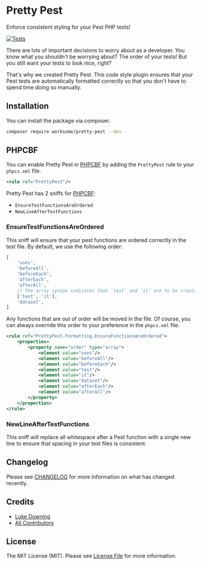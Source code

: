 # Pretty Pest

Enforce consistent styling for your Pest PHP tests!

[![Tests](https://github.com/worksome/pretty-pest/actions/workflows/tests.yml/badge.svg)](https://github.com/worksome/pretty-pest/actions/workflows/tests.yml)

There are lots of important decisions to worry about as a developer. You know what you shouldn't be worrying about?
The order of your tests! But you still want your tests to look nice, right?

That's why we created Pretty Pest. This code style plugin ensures that your Pest tests are automatically formatted correctly so that
you don't have to spend time doing so manually.

## Installation

You can install the package via composer.

```bash
composer require worksome/pretty-pest --dev
```

## PHPCBF

You can enable Pretty Pest in [PHPCBF](https://github.com/squizlabs/PHP_CodeSniffer) by adding the `PrettyPest` rule to your `phpcs.xml` file.

```xml
<rule ref="PrettyPest"/>
```

Pretty Pest has 2 sniffs for [PHPCBF](https://github.com/squizlabs/PHP_CodeSniffer):

- `EnsureTestFunctionsAreOrdered`
- `NewLineAfterTestFunctions`

### EnsureTestFunctionsAreOrdered

This sniff will ensure that your pest functions are ordered correctly in the test file. By default, we use the following order:

```php
[
    'uses',
    'beforeAll',
    'beforeEach',
    'afterEach',
    'afterAll',
    // The array syntax indicates that `test` and `it` are to be treated as the same function.
    ['test', 'it'],
    'dataset',
]
```

Any functions that are out of order will be moved in the file. Of course, you can always override this order to your preference in the `phpcs.xml` file.

```xml
<rule ref="PrettyPest.Formatting.EnsureFunctionsAreOrdered">
    <properties>
        <property name="order" type="array">
            <element value="uses"/>
            <element value="beforeAll"/>
            <element value="beforeEach"/>
            <element value="test"/>
            <element value="it"/>
            <element value="dataset"/>
            <element value="afterEach"/>
            <element value="afterAll"/>
        </property>
    </properties>
</rule>
```

### NewLineAfterTestFunctions

This sniff will replace all whitespace after a Pest function with a single new line to ensure that spacing in your test files is consistent.

## Changelog

Please see [CHANGELOG](CHANGELOG.md) for more information on what has changed recently.

## Credits

- [Luke Downing](https://github.com/lukeraymonddowning)
- [All Contributors](../../contributors)

## License

The MIT License (MIT). Please see [License File](LICENSE.md) for more information.
